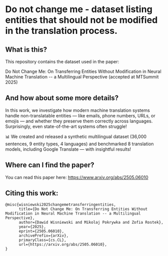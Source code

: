 # Do not change me - dataset listing entities that should not be modified in the translation process.


## What is this?

This repository contains the dataset used in the paper: 

Do Not Change Me: On Transferring Entities Without Modification in Neural Machine Translation -- a Multilingual Perspective (accepted at MTSummit 2025)

## And how about some more details?

In this work, we investigate how modern machine translation systems handle non-translatable entities — like emails, phone numbers, URLs, or emojis — and whether they preserve them correctly across languages. Surprisingly, even state-of-the-art systems often struggle!

📊 We created and released a synthetic multilingual dataset (36,000 sentences, 9 entity types, 4 languages) and benchmarked 8 translation models, including Google Translate — with insightful results!

## Where can I find the paper?

You can read this paper here: https://www.arxiv.org/abs/2505.06010 

## Citing this work:

```
@misc{wisniewski2025changemetransferringentities,
      title={Do Not Change Me: On Transferring Entities Without Modification in Neural Machine Translation -- a Multilingual Perspective}, 
      author={Dawid Wisniewski and Mikolaj Pokrywka and Zofia Rostek},
      year={2025},
      eprint={2505.06010},
      archivePrefix={arXiv},
      primaryClass={cs.CL},
      url={https://arxiv.org/abs/2505.06010}, 
}
```
